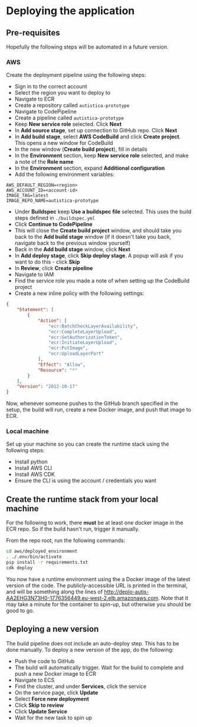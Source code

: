 # Deploying the application

## Pre-requisites

Hopefully the following steps will be automated in a future version.

### AWS

Create the deployment pipeline using the following steps:

- Sign in to the correct account
- Select the region you want to deploy to
- Navigate to ECR
- Create a repository called `autistica-prototype`
- Navigate to CodePipeline
- Create a pipeline called `autistica-prototype`
- Keep **New service role** selected. Click **Next**
- In **Add source stage**, set up connection to GitHub repo. Click **Next**
- In **Add build stage**, select **AWS CodeBuild** and click **Create project**. This opens a new window for CodeBuild
- In the new window (**Create build project**), fill in details
- In the **Environment** section, keep **New service role** selected, and make a note of the **Role name**
- In the **Environment** section, expand **Additional configuration**
- Add the following environment variables:

```
AWS_DEFAULT_REGION=<region>
AWS_ACCOUNT_ID=<account-id>
IMAGE_TAG=latest
IMAGE_REPO_NAME=autistica-prototype
```

- Under **Buildspec** keep **Use a buildspec file** selected. This uses the build steps defined in `./buildspec.yml`
- Click **Continue to CodePipeline**
- This will close the **Create build project** window, and should take you back to the **Add build stage** window
(if it doesn't take you back, navigate back to the previous window yourself)
- Back in the **Add build stage** window, click **Next** 
- In **Add deploy stage**, click **Skip deploy stage**. A popup will ask if you want to do this - click **Skip**
- In **Review**, click **Create pipeline**
- Navigate to IAM
- Find the service role you made a note of when setting up the CodeBuild project
- Create a new inline policy with the following settings:

```json
{
    "Statement": [
        {
            "Action": [
                "ecr:BatchCheckLayerAvailability",
                "ecr:CompleteLayerUpload",
                "ecr:GetAuthorizationToken",
                "ecr:InitiateLayerUpload",
                "ecr:PutImage",
                "ecr:UploadLayerPart"
            ],
            "Effect": "Allow",
            "Resource": "*"
        }
    ],
    "Version": "2012-10-17"
}
```

Now, whenever someone pushes to the GitHub branch specified in the setup, the build will run, create a new Docker
image, and push that image to ECR.

### Local machine

Set up your machine so you can create the runtime stack using the following steps:

- Install python
- Install AWS CLI
- Install AWS CDK
- Ensure the CLI is using the account / credentials you want


## Create the runtime stack from your local machine

For the following to work, there **must** be at least one docker image in the ECR repo. So if the build hasn't run,
trigger it manually.

From the repo root, run the following commands:

```bash
cd aws/deployed_environment
. ./.env/bin/activate
pip install -r requirements.txt
cdk deploy
```

You now have a runtime environment using the a Docker image of the latest version of the code. The publicly-accessible
URL is printed in the terminal, and will be something along the lines of
http://deplo-autis-AA2EHG3N73H0-1776356449.eu-west-2.elb.amazonaws.com. Note that it may take a minute for the 
container to spin-up, but otherwise you should be good to go.


## Deploying a new version

The build pipeline does not include an auto-deploy step. This has to be done manually. To deploy a new version
of the app, do the following:

- Push the code to GitHub
- The build will automatically trigger. Wait for the build to complete and push a new Docker image to ECR
- Navigate to ECS
- Find the cluster, and under **Services**, click the service
- On the service page, click **Update**
- Select **Force new deployment**
- Click **Skip to review**
- Click **Update Service**
- Wait for the new task to spin up
